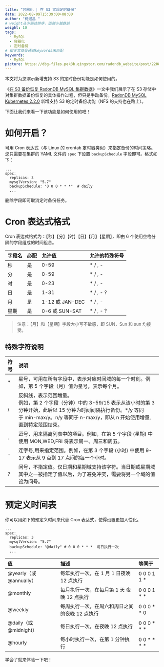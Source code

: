 ```yaml
---
title: "容器化 | 在 S3 实现定时备份"
date: 2022-08-09T15:39:00+08:00
author: "柯煜昌 "
# weight从小到达排序，值越小越靠前
weight: 10
tags:
  - MySQL
  - 容器化
  - 定时备份
# 相关文章会通过keywords来匹配
keywords:
  - MySQL
picture: https://dbg-files.pek3b.qingstor.com/radondb_website/post/220809_%E5%AE%B9%E5%99%A8%E5%8C%96%20_%20%E5%9C%A8%20S3%20%E5%AE%9E%E7%8E%B0%E5%AE%9A%E6%97%B6%E5%A4%87%E4%BB%BD/0.png
---
```

本文将为您演示新增支持 S3 的定时备份功能是如何使用的。

<!--more-->

《[在 S3 备份恢复 RadonDB MySQL 集群数据](https://radondb.com/posts/220424_%E5%AE%B9%E5%99%A8%E5%8C%96%E5%9C%A8-s3-%E5%A4%87%E4%BB%BD%E6%81%A2%E5%A4%8D-radondb-mysql-%E9%9B%86%E7%BE%A4%E6%95%B0%E6%8D%AE/)》一文中我们展示了在 S3 存储中对集群数据备份恢复的具体操作过程，但只是手动备份。[RadonDB MySQL Kubernetes 2.2.0](https://radondb.com/news/220708_radondb-mysql-kubernetes-2_2_0-%E5%8F%91%E5%B8%83/) 新增支持 S3 的定时备份功能（NFS 的支持也在路上）。

下面让我们来看一下该功能是如何使用的吧！

# 如何开启？

可用 Cron 表达式（与 Linux 的 crontab 定时器类似）来指定备份的时间策略。您只需要在集群的 YAML 文件的  `spec` 下设置  `backupSchedule` 字段即可。格式如下：

```plain
... 
spec:
  replicas: 3
  mysqlVersion: "5.7"
  backupSchedule: "0 0 0 * * *"  # daily
  ...
```

删除字段即可取消定时备份任务。

# Cron 表达式格式

Cron 表达式格式为：【秒】【分】【时】【日】【月】【星期】，即由 6 个使用空格分隔的字段组成的时间组合。

|**字段名**|**必配**|**允许值**|**允许的特殊符号**|
|:----|:----|:----|:----|
|秒|是|0-59|* / , -|
|分|是|0-59|* / , -|
|时|是|0-23|* / , -|
|日|是|1-31|* / , - ?|
|月|是|1-12 或 JAN-DEC|* / , -|
|星期|是|0-6 或 SUN-SAT|* / , - ?|

>注意：【月】和【星期】字段大小写不敏感，即 SUN，Sun 和 sun 均接受。
## 特殊字符说明

|符号|说明|
|:----|:----|
|*|星号，可用在所有字段中，表示对应时间域的每一个时刻。例如，第 5 个字段（月）值为星号，表示每个月。|
|/|反斜线，表示范围增量。<br>例如，第 2 个字段（分钟）中的 3-59/15 表示从该小时的第 3 分钟开始，此后以 15 分钟为时间间隔执行备份。*/y 等同于 min-max/y。n/y 等同于 n-max/y，即从 n 开始使用增量, 直到特定范围结束。 |
|,|逗号，用来隔离列表中的项目。例如，在第 5 个字段 (星期) 中使用 MON,WED,FRI 将表示周一、周三和周五。 |
|-|连字号,用来指定范围。例如，在第 3 个字段 (小时) 中使用 9-17 表示从 9 点到 17 点间的每一个小时。 |
|?|问号，不指定值。仅日期和星期域支持该字符。当日期或星期域其中之一被指定了值以后，为了避免冲突，需要将另一个域的值设为问号。 |

# 预定义时间表

你可以用如下的预定义时间来代替 Cron 表达式，使得设置更加人性化。

```plain
... 
spec:
  replicas: 3
  mysqlVersion: "5.7"
  backupSchedule: "@daily" # 0 0 0 * * *  每日执行一次
  ...
```
|**值**|**描述**|**等同于**|
|:----|:----|:----|
|@yearly（或 @annually）|每年执行一次，在 1 月 1 日夜晚 12 点执行|0 0 0 1 1 *|
|@monthly|每月执行一次，在每月第 1 天 夜晚 12 点执行|0 0 0 1 * *|
|@weekly|每周执行一次，在周六和周日之间的夜晚 12 点执行|0 0 0 * * 0|
|@daily（或 @midnight）|每日执行一次，在夜晚 12 点执行|0 0 0 * * *|
|@hourly|每小时执行一次，在第 1 分钟执行|0 0 * * * *|

学会了就来体验一下吧！